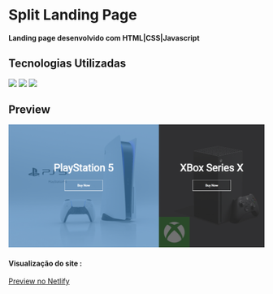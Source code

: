 <h1>Split Landing Page</h1>
<h4>Landing page desenvolvido com HTML|CSS|Javascript</h4>
<h2>Tecnologias Utilizadas</h2>
<div style="display: inline_block">
  <img  src="https://img.shields.io/badge/HTML5-E34F26?style=for-the-badge&logo=html5&logoColor=white">
  <img src="https://img.shields.io/badge/CSS3-1572B6?style=for-the-badge&logo=css3&logoColor=white">
  <img src="https://img.shields.io/badge/JavaScript-F7DF1E?style=for-the-badge&logo=javascript&logoColor=black">
 </div>
<h2>Preview</h2>
<img margin-bottom="20px" src="images/readme.PNG"">
<h4  style="display: inline_block">Visualização do site :</h4><a style="display: inline_block" target="blank" href="https://splitladingpage.netlify.app/">Preview no Netlify</a>
